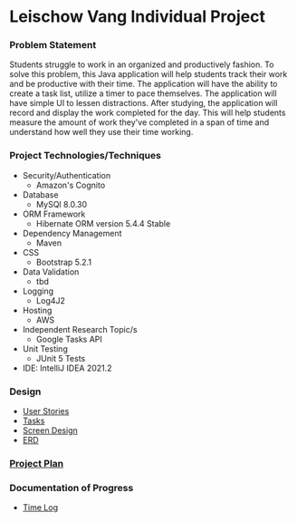 # Leischow Vang Individual Project

### Problem Statement
Students struggle to work in an organized and productively fashion. To solve this problem, this Java application will 
help students track their work and be productive with their time. The application will have the ability to create a task
list, utilize a timer to pace themselves. The application will have simple UI to lessen distractions. After studying, 
the application will record and display the work completed for the day. This will help students measure the amount of work 
they've completed in a span of time and understand how well they use their time working. 

### Project Technologies/Techniques
* Security/Authentication
  * Amazon's Cognito
* Database
  * MySQl 8.0.30
* ORM Framework
  * Hibernate ORM version 5.4.4 Stable
* Dependency Management
  * Maven
* CSS
  * Bootstrap 5.2.1
* Data Validation
  * tbd
* Logging
  * Log4J2
* Hosting
  * AWS
* Independent Research Topic/s
  * Google Tasks API
* Unit Testing
  * JUnit 5 Tests
* IDE: IntelliJ IDEA 2021.2
### Design
* [User Stories](DesignDocuments/userStories.md)
* [Tasks](DesignDocuments/tasks.md)
* [Screen Design](DesignDocuments/screens.md)
* [ERD](DesignDocuments/IndieProjectERD.png)
### [Project Plan](projectPlan.md)

### Documentation of Progress
* [Time Log](timeLog.md)